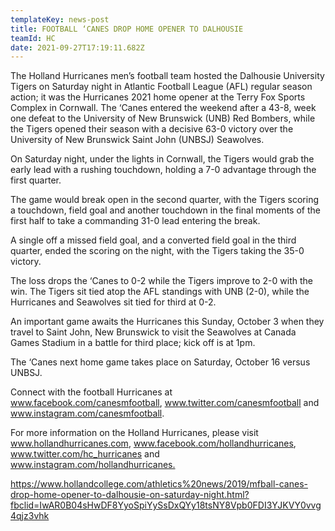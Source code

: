 ```yaml
---
templateKey: news-post
title: FOOTBALL ‘CANES DROP HOME OPENER TO DALHOUSIE
teamId: HC
date: 2021-09-27T17:19:11.682Z
---
```

The Holland Hurricanes men’s football team hosted the Dalhousie University Tigers on Saturday night in Atlantic Football League (AFL) regular season action; it was the Hurricanes 2021 home opener at the Terry Fox Sports Complex in Cornwall.
The ‘Canes entered the weekend after a 43-8, week one defeat to the University of New Brunswick (UNB) Red Bombers, while the Tigers opened their season with a decisive 63-0 victory over the University of New Brunswick Saint John (UNBSJ) Seawolves.

On Saturday night, under the lights in Cornwall, the Tigers would grab the early lead with a rushing touchdown, holding a 7-0 advantage through the first quarter.

The game would break open in the second quarter, with the Tigers scoring a touchdown, field goal and another touchdown in the final moments of the first half to take a commanding 31-0 lead entering the break.

A single off a missed field goal, and a converted field goal in the third quarter, ended the scoring on the night, with the Tigers taking the 35-0 victory.

The loss drops the ‘Canes to 0-2 while the Tigers improve to 2-0 with the win.  The Tigers sit tied atop the AFL standings with UNB (2-0), while the Hurricanes and Seawolves sit tied for third at 0-2.

An important game awaits the Hurricanes this Sunday, October 3 when they travel to Saint John, New Brunswick to visit the Seawolves at Canada Games Stadium in a battle for third place; kick off is at 1pm.

The ‘Canes next home game takes place on Saturday, October 16 versus UNBSJ.

Connect with the football Hurricanes at www.facebook.com/canesmfootball, www.twitter.com/canesmfootball and www.instagram.com/canesmfootball.

For more information on the Holland Hurricanes, please visit www.hollandhurricanes.com, www.facebook.com/hollandhurricanes, www.twitter.com/hc_hurricanes and www.instagram.com/hollandhurricanes.﻿



https://www.hollandcollege.com/athletics%20news/2019/mfball-canes-drop-home-opener-to-dalhousie-on-saturday-night.html?fbclid=IwAR0B04sHwDF8YyoSpiYySsDxQYy18tsNY8Vpb0FDI3YJKVY0vvg4qjz3vhk